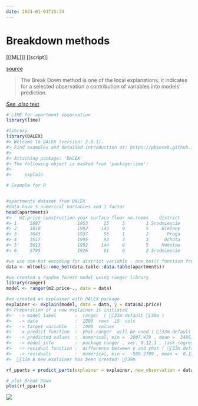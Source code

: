 ```yaml
---
date: 2021-01-04T15:34
---
```


# Breakdown methods

[[[ML]]]
[[script]]

[source](https://medium.com/responsibleml/basic-xai-with-dalex-part-4-break-down-method-2cd4de43abdd)
> The Break Down method is one of the local explanations; it indicates for a selected observation a contribution of variables into models’ prediction.

[*See, also* text](https://ema.drwhy.ai/breakDown.html#BDMethod)

``` r
# LIME for apartment observation
library(lime)

#library
library(DALEX)
#> Welcome to DALEX (version: 2.0.1).
#> Find examples and detailed introduction at: https://pbiecek.github.io/ema/
#> 
#> Attaching package: 'DALEX'
#> The following object is masked from 'package:lime':
#> 
#>     explain

# Example for R


#apartments dataset from DALEX
#data have 5 numerical variables and 1 factor
head(apartments)
#>   m2.price construction.year surface floor no.rooms    district
#> 1     5897              1953      25     3        1 Srodmiescie
#> 2     1818              1992     143     9        5     Bielany
#> 3     3643              1937      56     1        2       Praga
#> 4     3517              1995      93     7        3      Ochota
#> 5     3013              1992     144     6        5     Mokotow
#> 6     5795              1926      61     6        2 Srodmiescie

#we use one-hot encoding for district variable - one_hot() function from mltools
data <- mltools::one_hot(data.table::data.table(apartments))

#we created a random forest model using ranger library
library(ranger)
model <- ranger(m2.price~., data = data)

#we created an explainer with DALEX package
explainer <- explain(model, data = data, y = data$m2.price)
#> Preparation of a new explainer is initiated
#>   -> model label       :  ranger  ( [33m default [39m )
#>   -> data              :  1000  rows  15  cols 
#>   -> target variable   :  1000  values 
#>   -> predict function  :  yhat.ranger  will be used ( [33m default [39m )
#>   -> predicted values  :  numerical, min =  2007.479 , mean =  3486.883 , max =  5934.951  
#>   -> model_info        :  package ranger , ver. 0.12.1 , task regression ( [33m default [39m ) 
#>   -> residual function :  difference between y and yhat ( [33m default [39m )
#>   -> residuals         :  numerical, min =  -509.2709 , mean =  0.1360433 , max =  723.2919  
#>  [32m A new explainer has been created! [39m

rf_pparts = predict_parts(explainer = explainer, new_observation = data, type = "break_down")

# plot Break Down
plot(rf_pparts)
```

![](https://i.imgur.com/A4zuQam.png)

